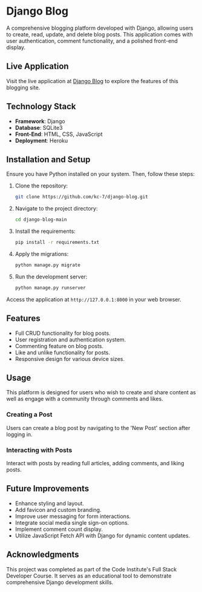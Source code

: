 # Django Blog

A comprehensive blogging platform developed with Django, allowing users to create, read, update, and delete blog posts. This application comes with user authentication, comment functionality, and a polished front-end display.

## Live Application

Visit the live application at [Django Blog](https://kc-django-blog.herokuapp.com/) to explore the features of this blogging site.

## Technology Stack

- **Framework**: Django
- **Database**: SQLite3
- **Front-End**: HTML, CSS, JavaScript
- **Deployment**: Heroku

## Installation and Setup

Ensure you have Python installed on your system. Then, follow these steps:

1. Clone the repository:
   ```sh
   git clone https://github.com/kc-7/django-blog.git
   ```
2. Navigate to the project directory:
   ```sh
   cd django-blog-main
   ```
3. Install the requirements:
   ```sh
   pip install -r requirements.txt
   ```
4. Apply the migrations:
   ```sh
   python manage.py migrate
   ```
5. Run the development server:
   ```sh
   python manage.py runserver
   ```

Access the application at `http://127.0.0.1:8000` in your web browser.

## Features

- Full CRUD functionality for blog posts.
- User registration and authentication system.
- Commenting feature on blog posts.
- Like and unlike functionality for posts.
- Responsive design for various device sizes.

## Usage

This platform is designed for users who wish to create and share content as well as engage with a community through comments and likes.

### Creating a Post

Users can create a blog post by navigating to the 'New Post' section after logging in.

### Interacting with Posts

Interact with posts by reading full articles, adding comments, and liking posts.

## Future Improvements

- Enhance styling and layout.
- Add favicon and custom branding.
- Improve user messaging for form interactions.
- Integrate social media single sign-on options.
- Implement comment count display.
- Utilize JavaScript Fetch API with Django for dynamic content updates.

## Acknowledgments

This project was completed as part of the Code Institute's Full Stack Developer Course. It serves as an educational tool to demonstrate comprehensive Django development skills.


